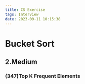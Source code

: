 ```yaml
---
title: CS Exercise
tags: Interview
date: 2023-09-11 10:15:38
---
```


# Bucket Sort

##   2.Medium

###   (347)Top K Frequent Elements


